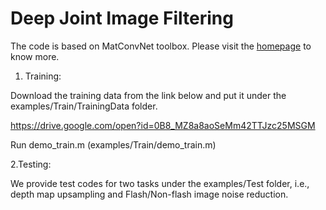 # Deep Joint Image Filtering

The code is based on MatConvNet toolbox. Please visit the [homepage](http://www.vlfeat.org/matconvnet) to know more.

1. Training:

Download the training data from the link below and put it under the examples/Train/TrainingData folder.

https://drive.google.com/open?id=0B8_MZ8a8aoSeMm42TTJzc25MSGM

Run demo_train.m (examples/Train/demo_train.m)

2.Testing:

We provide test codes for two tasks under the examples/Test folder, i.e., depth map upsampling and Flash/Non-flash image noise reduction.
